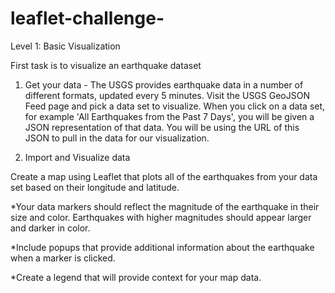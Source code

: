# leaflet-challenge-

Level 1: Basic Visualization

First task is to visualize an earthquake dataset 

1. Get your data - The USGS provides earthquake data in a number of different formats, updated every 5 minutes. Visit the USGS GeoJSON Feed page and pick a data set to visualize. When you click on a data set, for example 'All Earthquakes from the Past 7 Days', you will be given a JSON representation of that data. You will be using the URL of this JSON to pull in the data for our visualization.

2. Import and Visualize data

Create a map using Leaflet that plots all of the earthquakes from your data set based on their longitude and latitude.

*Your data markers should reflect the magnitude of the earthquake in their size and color. Earthquakes with higher magnitudes should appear larger and darker in color.

*Include popups that provide additional information about the earthquake when a marker is clicked.

*Create a legend that will provide context for your map data.
